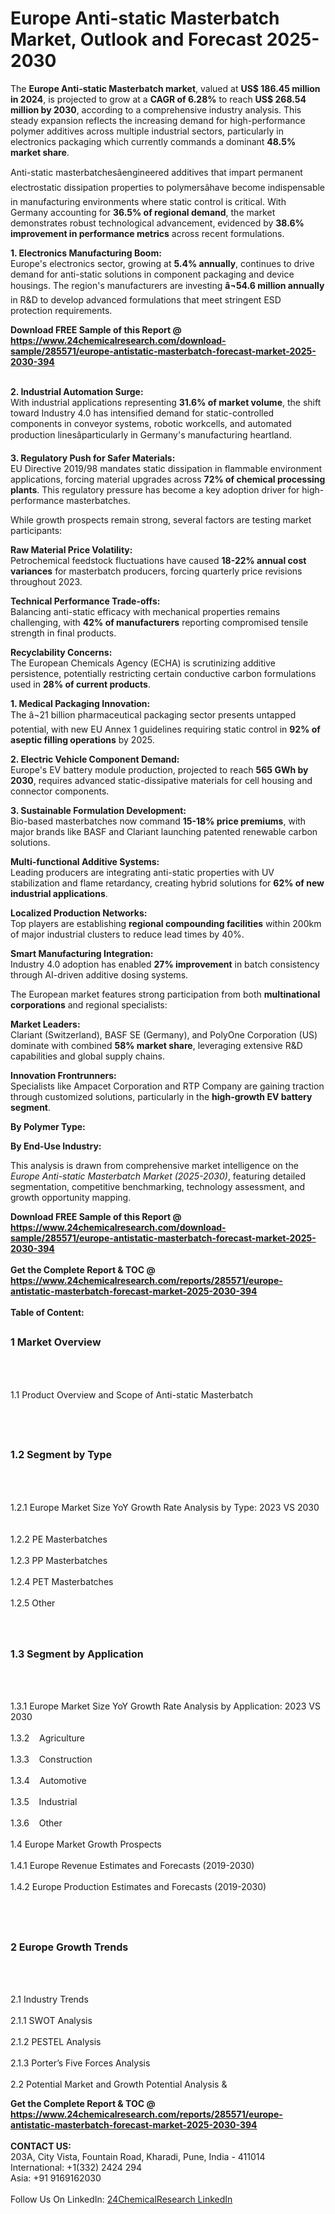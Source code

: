 <h1>Europe Anti-static Masterbatch Market, Outlook and Forecast 2025-2030</h1><p>The <strong>Europe Anti-static Masterbatch market</strong>, valued at <strong>US$ 186.45 million in 2024</strong>, is projected to grow at a <strong>CAGR of 6.28%</strong> to reach <strong>US$ 268.54 million by 2030</strong>, according to a comprehensive industry analysis. This steady expansion reflects the increasing demand for high-performance polymer additives across multiple industrial sectors, particularly in electronics packaging which currently commands a dominant <strong>48.5% market share</strong>.</p><p>Anti-static masterbatchesâengineered additives that impart permanent electrostatic dissipation properties to polymersâhave become indispensable in manufacturing environments where static control is critical. With Germany accounting for <strong>36.5% of regional demand</strong>, the market demonstrates robust technological advancement, evidenced by <strong>38.6% improvement in performance metrics</strong> across recent formulations.</p><p><strong>1. Electronics Manufacturing Boom:</strong><br>
Europe's electronics sector, growing at <strong>5.4% annually</strong>, continues to drive demand for anti-static solutions in component packaging and device housings. The region's manufacturers are investing <strong>â¬54.6 million annually</strong> in R&amp;D to develop advanced formulations that meet stringent ESD protection requirements.</p><div><b>Download FREE Sample of this Report @ 
            <a href="https://www.24chemicalresearch.com/download-sample/285571/europe-antistatic-masterbatch-forecast-market-2025-2030-394">
            https://www.24chemicalresearch.com/download-sample/285571/europe-antistatic-masterbatch-forecast-market-2025-2030-394</a></b></div><br><p><strong>2. Industrial Automation Surge:</strong><br>
With industrial applications representing <strong>31.6% of market volume</strong>, the shift toward Industry 4.0 has intensified demand for static-controlled components in conveyor systems, robotic workcells, and automated production linesâparticularly in Germany's manufacturing heartland.</p><p><strong>3. Regulatory Push for Safer Materials:</strong><br>
EU Directive 2019/98 mandates static dissipation in flammable environment applications, forcing material upgrades across <strong>72% of chemical processing plants</strong>. This regulatory pressure has become a key adoption driver for high-performance masterbatches.</p><p>While growth prospects remain strong, several factors are testing market participants:</p><p><strong>Raw Material Price Volatility:</strong><br>
	Petrochemical feedstock fluctuations have caused <strong>18-22% annual cost variances</strong> for masterbatch producers, forcing quarterly price revisions throughout 2023.</p><p><strong>Technical Performance Trade-offs:</strong><br>
	Balancing anti-static efficacy with mechanical properties remains challenging, with <strong>42% of manufacturers</strong> reporting compromised tensile strength in final products.</p><p><strong>Recyclability Concerns:</strong><br>
	The European Chemicals Agency (ECHA) is scrutinizing additive persistence, potentially restricting certain conductive carbon formulations used in <strong>28% of current products</strong>.</p><p><strong>1. Medical Packaging Innovation:</strong><br>
The â¬21 billion pharmaceutical packaging sector presents untapped potential, with new EU Annex 1 guidelines requiring static control in <strong>92% of aseptic filling operations</strong> by 2025.</p><p><strong>2. Electric Vehicle Component Demand:</strong><br>
Europe's EV battery module production, projected to reach <strong>565 GWh by 2030</strong>, requires advanced static-dissipative materials for cell housing and connector components.</p><p><strong>3. Sustainable Formulation Development:</strong><br>
Bio-based masterbatches now command <strong>15-18% price premiums</strong>, with major brands like BASF and Clariant launching patented renewable carbon solutions.</p><p><strong>Multi-functional Additive Systems:</strong><br>
	Leading producers are integrating anti-static properties with UV stabilization and flame retardancy, creating hybrid solutions for <strong>62% of new industrial applications</strong>.</p><p><strong>Localized Production Networks:</strong><br>
	Top players are establishing <strong>regional compounding facilities</strong> within 200km of major industrial clusters to reduce lead times by 40%.</p><p><strong>Smart Manufacturing Integration:</strong><br>
	Industry 4.0 adoption has enabled <strong>27% improvement</strong> in batch consistency through AI-driven additive dosing systems.</p><p>The European market features strong participation from both <strong>multinational corporations</strong> and regional specialists:</p><p><strong>Market Leaders:</strong><br>
Clariant (Switzerland), BASF SE (Germany), and PolyOne Corporation (US) dominate with combined <strong>58% market share</strong>, leveraging extensive R&amp;D capabilities and global supply chains.</p><p><strong>Innovation Frontrunners:</strong><br>
Specialists like Ampacet Corporation and RTP Company are gaining traction through customized solutions, particularly in the <strong>high-growth EV battery segment</strong>.</p><p><strong>By Polymer Type:</strong></p><p><strong>By End-Use Industry:</strong></p><p>This analysis is drawn from comprehensive market intelligence on the <em>Europe Anti-static Masterbatch Market (2025-2030)</em>, featuring detailed segmentation, competitive benchmarking, technology assessment, and growth opportunity mapping.</p><div><b>Download FREE Sample of this Report @ 
            <a href="https://www.24chemicalresearch.com/download-sample/285571/europe-antistatic-masterbatch-forecast-market-2025-2030-394">
            https://www.24chemicalresearch.com/download-sample/285571/europe-antistatic-masterbatch-forecast-market-2025-2030-394</a></b></div><br><div><b>Get the Complete Report & TOC @ 
            <a href="https://www.24chemicalresearch.com/reports/285571/europe-antistatic-masterbatch-forecast-market-2025-2030-394">
            https://www.24chemicalresearch.com/reports/285571/europe-antistatic-masterbatch-forecast-market-2025-2030-394</a></b></div><br>
            <b>Table of Content:</b><p><h2><span style="font-size:16px"><strong>1 Market Overview&nbsp;&nbsp; &nbsp;</strong></span></h2><br />
<br />
<p>1.1 Product Overview and Scope of Anti-static Masterbatch&nbsp;</p><br />
<br />
<h2><strong><span style="font-size:16px">1.2 Segment by Type&nbsp;&nbsp; &nbsp;</span></strong></h2><br />
<br />
<p>1.2.1 Europe Market Size YoY Growth Rate Analysis by Type: 2023 VS 2030&nbsp;&nbsp; &nbsp;<br /><br />
1.2.2 PE Masterbatches&nbsp;&nbsp; &nbsp;<br /><br />
1.2.3 PP Masterbatches<br /><br />
1.2.4 PET Masterbatches<br /><br />
1.2.5 Other<br /><br />
<br />
<h2><span style="font-size:16px"><strong>1.3 Segment by Application&nbsp;&nbsp;</strong></span></h2><br />
<br />
<p>1.3.1 Europe Market Size YoY Growth Rate Analysis by Application: 2023 VS 2030&nbsp;&nbsp; &nbsp;<br /><br />
1.3.2&nbsp;&nbsp; &nbsp;Agriculture<br /><br />
1.3.3&nbsp;&nbsp; &nbsp;Construction<br /><br />
1.3.4&nbsp;&nbsp; &nbsp;Automotive<br /><br />
1.3.5&nbsp;&nbsp; &nbsp;Industrial<br /><br />
1.3.6&nbsp;&nbsp; &nbsp;Other<br /><br />
1.4 Europe Market Growth Prospects&nbsp;&nbsp; &nbsp;<br /><br />
1.4.1 Europe Revenue Estimates and Forecasts (2019-2030)&nbsp;&nbsp; &nbsp;<br /><br />
1.4.2 Europe Production Estimates and Forecasts (2019-2030)&nbsp;&nbsp;</p><br />
<br />
<h2><span style="font-size:16px"><strong>2 Europe Growth Trends&nbsp;&nbsp; &nbsp;</strong></span></h2><br />
<br />
<p>2.1 Industry Trends&nbsp;&nbsp; &nbsp;<br /><br />
2.1.1 SWOT Analysis&nbsp;&nbsp; &nbsp;<br /><br />
2.1.2 PESTEL Analysis&nbsp;&nbsp; &nbsp;<br /><br />
2.1.3 Porter&rsquo;s Five Forces Analysis&nbsp;&nbsp; &nbsp;<br /><br />
2.2 Potential Market and Growth Potential Analysis&nbsp;&</p><div><b>Get the Complete Report & TOC @ 
            <a href="https://www.24chemicalresearch.com/reports/285571/europe-antistatic-masterbatch-forecast-market-2025-2030-394">
            https://www.24chemicalresearch.com/reports/285571/europe-antistatic-masterbatch-forecast-market-2025-2030-394</a></b></div><br><b>CONTACT US:</b><br>
            203A, City Vista, Fountain Road, Kharadi, Pune, India - 411014<br>
            International: +1(332) 2424 294<br>
            Asia: +91 9169162030 <br><br>
            Follow Us On LinkedIn: <a href="https://www.linkedin.com/company/24chemicalresearch/">24ChemicalResearch LinkedIn</a>